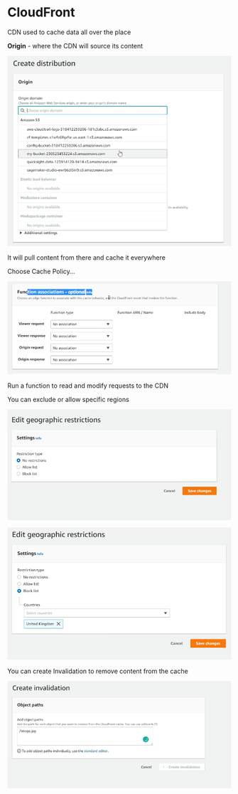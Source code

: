 # CloudFront

CDN used to cache data all over the place

**Origin** - where the CDN will source its content

![Untitled](CloudFront%20d55d5c6a86f3478a908baefdfb1c3d13/Untitled.png)

It will pull content from there and cache it everywhere

Choose Cache Policy…

![Untitled](CloudFront%20d55d5c6a86f3478a908baefdfb1c3d13/Untitled%201.png)

Run a function to read and modify requests to the CDN

You can exclude or allow specific regions

![Untitled](CloudFront%20d55d5c6a86f3478a908baefdfb1c3d13/Untitled%202.png)

![Untitled](CloudFront%20d55d5c6a86f3478a908baefdfb1c3d13/Untitled%203.png)

You can create Invalidation to remove content from the cache

![Untitled](CloudFront%20d55d5c6a86f3478a908baefdfb1c3d13/Untitled%204.png)
